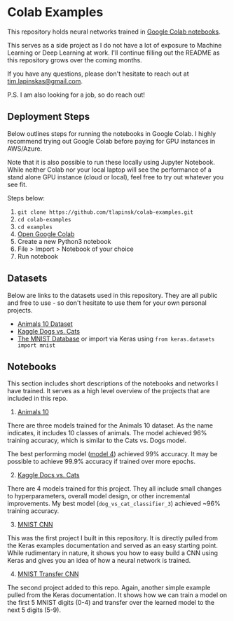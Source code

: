 # Colab Examples
This repository holds neural networks trained in [Google Colab notebooks](https://colab.research.google.com/notebooks/welcome.ipynb#recent=true).

This serves as a side project as I do not have a lot of exposure to Machine Learning or Deep Learning at work. I'll continue filling out the README as this repository grows over the coming months.

If you have any questions, please don't hesitate to reach out at tim.lapinskas@gmail.com. 

P.S. I am also looking for a job, so do reach out!

## Deployment Steps
Below outlines steps for running the notebooks in Google Colab. I highly recommend trying out Google Colab before paying for GPU instances in AWS/Azure. 

Note that it is also possible to run these locally using Jupyter Notebook. While neither Colab nor your local laptop will see the performance of a stand alone GPU instance (cloud or local), feel free to try out whatever you see fit.

Steps below: 
1. `git clone https://github.com/tlapinsk/colab-examples.git`
2. `cd colab-examples`
3. `cd examples`
4. [Open Google Colab](https://colab.research.google.com/notebooks/welcome.ipynb)
5. Create a new Python3 notebook
6. File > Import > Notebook of your choice
7. Run notebook

## Datasets
Below are links to the datasets used in this repository. They are all public and free to use - so don't hesitate to use them for your own personal projects.

- [Animals 10 Dataset](https://www.kaggle.com/alessiocorrado99/animals10/download)
- [Kaggle Dogs vs. Cats](https://www.kaggle.com/c/dogs-vs-cats/data)
- [The MNIST Database](http://yann.lecun.com/exdb/mnist/) or import via Keras using `from keras.datasets import mnist`

## Notebooks
This section includes short descriptions of the notebooks and networks I have trained. It serves as a high level overview of the projects that are included in this repo.

1. [Animals 10](https://www.kaggle.com/alessiocorrado99/animals10)

There are three models trained for the Animals 10 dataset. As the name indicates, it includes 10 classes of animals. The model achieved 96% training accuracy, which is similar to the Cats vs. Dogs model.

The best performing model ([model 4](https://github.com/tlapinsk/colab-examples/blob/master/examples/animals_10_model_4_classifier.ipynb)) achieved 99% accuracy. It may be possible to achieve 99.9% accuracy if trained over more epochs. 

2. [Kaggle Docs vs. Cats](https://www.kaggle.com/c/dogs-vs-cats)

There are 4 models trained for this project. They all include small changes to hyperparameters, overall model design, or other incremental improvements. My best model (`dog_vs_cat_classifier_3`) achieved ~96% training accuracy.

3. [MNIST CNN](https://keras.io/examples/mnist_cnn/)

This was the first project I built in this repository. It is directly pulled from the Keras examples documentation and served as an easy starting point. While rudimentary in nature, it shows you how to easy build a CNN using Keras and gives you an idea of how a neural network is trained.

4. [MNIST Transfer CNN](https://keras.io/examples/mnist_transfer_cnn/)

The second project added to this repo. Again, another simple example pulled from the Keras documentation. It shows how we can train a model on the first 5 MNIST digits (0-4) and transfer over the learned model to the next 5 digits (5-9). 
